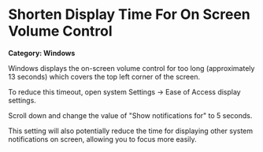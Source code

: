 # Shorten Display Time For On Screen Volume Control

__Category: Windows__

Windows displays the on-screen volume control for too long (approximately 13 seconds) which covers the top left corner of the screen.

To reduce this timeout, open system Settings -> Ease of Access display settings.

Scroll down and change the value of "Show notifications for" to 5 seconds.

This setting will also potentially reduce the time for displaying other system notifications on screen, allowing you to focus more easily.
